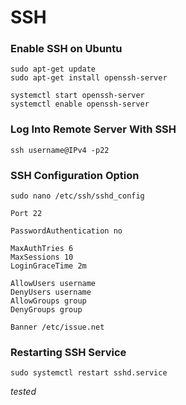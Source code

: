 # SSH

### Enable SSH on Ubuntu

```
sudo apt-get update
sudo apt-get install openssh-server
```

```
systemctl start openssh-server
systemctl enable openssh-server
```

### Log Into Remote Server With SSH

```
ssh username@IPv4 -p22
```

### SSH Configuration Option

```
sudo nano /etc/ssh/sshd_config
```

```
Port 22

PasswordAuthentication no

MaxAuthTries 6 
MaxSessions 10
LoginGraceTime 2m

AllowUsers username
DenyUsers username
AllowGroups group
DenyGroups group 

Banner /etc/issue.net
```

### Restarting SSH Service 
```
sudo systemctl restart sshd.service
```

*tested*
